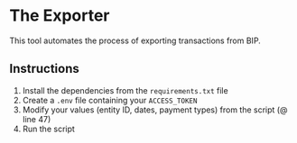 # The Exporter

This tool automates the process of exporting transactions from BIP.

## Instructions

1. Install the dependencies from the `requirements.txt` file
2. Create a `.env` file containing your `ACCESS_TOKEN`
3. Modify your values (entity ID, dates, payment types) from the script (@ line 47)
4. Run the script
